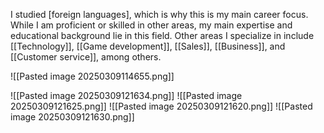 I studied [foreign languages], which is why this is my main career focus. While I am proficient or skilled in other areas, my main expertise and educational background lie in this field.
Other areas I specialize in include [[Technology]], [[Game development]], [[Sales]], [[Business]], and [[Customer service]], among others.

![[Pasted image 20250309114655.png]]


![[Pasted image 20250309121634.png]]
![[Pasted image 20250309121625.png]]
![[Pasted image 20250309121620.png]]
![[Pasted image 20250309121630.png]]








